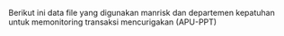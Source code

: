 Berikut ini data file yang digunakan manrisk dan departemen kepatuhan untuk memonitoring transaksi mencurigakan (APU-PPT)